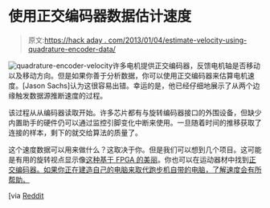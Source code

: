 # 使用正交编码器数据估计速度

> 原文:[https://hack aday . com/2013/01/04/estimate-velocity-using-quadrature-encoder-data/](https://hackaday.com/2013/01/04/estimate-velocity-using-quadrature-encoder-data/)

![quadrature-encoder-velocity](../Images/c7ec3ede8ba11f0a28a1e3c238dc2ed6.png)许多电机提供正交编码器，反馈电机轴是否移动以及移动方向。但是如果你善于分析数据，你可以使用正交编码器来估算电机速度。[Jason Sachs]认为这很容易出错。幸运的是，他已经仔细地展示了从两个边缘触发数据源推断速度的过程。

该过程从从编码器读取开始。许多芯片都有与旋转编码器接口的外围设备，但缺少内置助手的硬件仍可以通过监控引脚变化中断来使用。一旦随着时间的推移获取了连接的样本，剩下的就交给算法的质量了。

这个速度数据可以用来做什么？这取决于你。但是我们可以想到几个项目。这可能是有用的旋转视点显示像[这种基于 FPGA 的美丽](http://hackaday.com/2012/09/11/full-color-video-on-a-spinning-pov-display/)。你也可以在运动器材中找到[正交编码器。如果你正在建造自己的电脑来取代跑步机自带的电脑，了解速度会有所帮助。](http://hackaday.com/2010/11/24/the-quest-to-build-a-better-stairmaster/)

[via [Reddit](http://www.reddit.com/r/electronics/comments/15w1kd/how_to_estimate_encoder_velocity_without_making/)